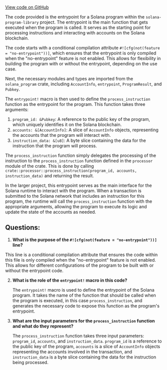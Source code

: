[View code on GitHub](https://github.com/solana-labs/solana-program-library/examples/rust/cross-program-invocation/src/entrypoint.rs)

The code provided is the entrypoint for a Solana program within the `solana-program-library` project. The entrypoint is the main function that gets executed when the program is called. It serves as the starting point for processing instructions and interacting with accounts on the Solana blockchain.

The code starts with a conditional compilation attribute `#![cfg(not(feature = "no-entrypoint"))]`, which ensures that the entrypoint is only compiled when the "no-entrypoint" feature is not enabled. This allows for flexibility in building the program with or without the entrypoint, depending on the use case.

Next, the necessary modules and types are imported from the `solana_program` crate, including `AccountInfo`, `entrypoint`, `ProgramResult`, and `Pubkey`.

The `entrypoint!` macro is then used to define the `process_instruction` function as the entrypoint for the program. This function takes three arguments:

1. `program_id: &Pubkey`: A reference to the public key of the program, which uniquely identifies it on the Solana blockchain.
2. `accounts: &[AccountInfo]`: A slice of `AccountInfo` objects, representing the accounts that the program will interact with.
3. `instruction_data: &[u8]`: A byte slice containing the data for the instruction that the program will process.

The `process_instruction` function simply delegates the processing of the instruction to the `process_instruction` function defined in the `processor` module of the crate. This is done by calling `crate::processor::process_instruction(program_id, accounts, instruction_data)` and returning the result.

In the larger project, this entrypoint serves as the main interface for the Solana runtime to interact with the program. When a transaction is submitted to the Solana network that includes an instruction for this program, the runtime will call the `process_instruction` function with the appropriate arguments, allowing the program to execute its logic and update the state of the accounts as needed.
## Questions: 
 1. **What is the purpose of the `#![cfg(not(feature = "no-entrypoint"))]` line?**

   This line is a conditional compilation attribute that ensures the code within this file is only compiled when the "no-entrypoint" feature is not enabled. This allows for different configurations of the program to be built with or without the entrypoint code.

2. **What is the role of the `entrypoint!` macro in this code?**

   The `entrypoint!` macro is used to define the entrypoint of the Solana program. It takes the name of the function that should be called when the program is executed, in this case `process_instruction`, and generates the necessary code to expose this function as the program's entrypoint.

3. **What are the input parameters for the `process_instruction` function and what do they represent?**

   The `process_instruction` function takes three input parameters: `program_id`, `accounts`, and `instruction_data`. `program_id` is a reference to the public key of the program, `accounts` is a slice of `AccountInfo` objects representing the accounts involved in the transaction, and `instruction_data` is a byte slice containing the data for the instruction being processed.